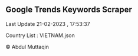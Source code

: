 

## Google Trends Keywords Scraper 
 
Last Update 21-02-2023 , 17:53:37

Country List :
VIETNAM.json



© Abdul Muttaqin 
